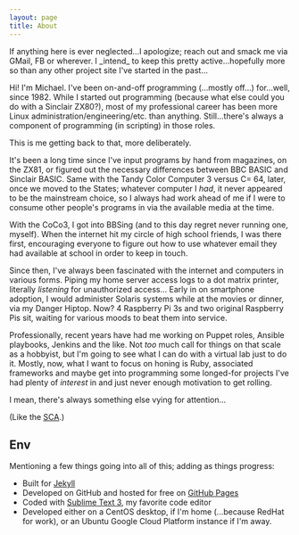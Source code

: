 ```yaml
---
layout: page
title: About
---
```


<p class="message">
If anything here is ever neglected...I apologize; reach out and smack me via GMail, FB or wherever.  I _intend_ to keep this pretty active...hopefully more so than any other project site I've started in the past...
</p>

Hi! I'm Michael.  I've been on-and-off programming (...mostly off...) for...well, since 1982.  While I started out programming (because what else could you do with a Sinclair ZX80?), most of my professional career has been more Linux administration/engineering/etc. than anything.  Still...there's always a component of programming (in scripting) in those roles.

This is me getting back to that, more deliberately.

It's been a long time since I've input programs by hand from magazines, on the ZX81, or figured out the necessary differences between BBC BASIC and Sinclair BASIC. Same with the Tandy Color Computer 3 versus C= 64, later, once we moved to the States; whatever computer I _had_, it never appeared to be the mainstream choice, so I always had work ahead of me if I were to consume other people's programs in via the available media at the time.

With the CoCo3, I got into BBSing (and to this day regret never running one, myself). When the internet hit my circle of high school friends, I was there first, encouraging everyone to figure out how to use whatever email they had available at school in order to keep in touch.

Since then, I've always been fascinated with the internet and computers in various forms.  Piping my home server access logs to a dot matrix printer, literally _listening_ for unauthorized access... Early in on smartphone adoption, I would administer Solaris systems while at the movies or dinner, via my Danger Hiptop.  Now? 4 Raspberry Pi 3s and two original Raspberry Pis sit, waiting for various moods to beat them into service.

Professionally, recent years have had me working on Puppet roles, Ansible playbooks, Jenkins and the like.  Not _too_ much call for things on that scale as a hobbyist, but I'm going to see what I can do with a virtual lab just to do it.  Mostly, now, what I want to focus on honing is Ruby, associated frameworks and maybe get into programming some longed-for projects I've had plenty of _interest_ in and just never enough motivation to get rolling.  

I mean, there's always something else vying for attention...

(Like the [SCA](http://sca.org/).)

## Env

Mentioning a few things going into all of this; adding as things progress:

* Built for [Jekyll](http://jekyllrb.com)
* Developed on GitHub and hosted for free on [GitHub Pages](https://pages.github.com)
* Coded with [Sublime Text 3](http://sublimetext.com), my favorite code editor
* Developed either on a CentOS desktop, if I'm home (...because RedHat for work), or an Ubuntu Google Cloud Platform instance if I'm away.